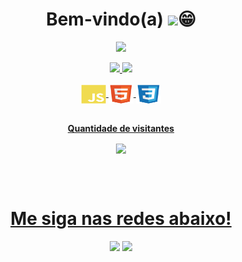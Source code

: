 <h1 align="center"> Bem-vindo(a) <img src="https://media.giphy.com/media/hvRJCLFzcasrR4ia7z/giphy.gif" width="28">😁</h1>
 <p align="center">
  <a href="#"><img width="650px" src="https://readme-typing-svg.herokuapp.com?font=Ubuntu&color=00AEFF&size=18&center=true&lines=Olá,+Mundo!+🌎;Bem-vindo(a)+ao+meu+perfil+😁;Feliz+em+ver+você+aqui!+😀;Dê+uma+olhada+nos+meus+projetos+💻📂;Ficou+com+dúvida?;Me+chame+nas+redes+sociais+📲;Tenha+um+ótimo+dia!+😊"></a>
</p>
 <div align="center">
   <a href="https://github.com/MatheusMaxs">
   <img height="180em" src="https://github-readme-stats.vercel.app/api?username=MatheusMaxs&show_icons=true&theme=dark&include_all_commits=true&count_private=true"/>
   <img height="180em" src="https://github-readme-stats.vercel.app/api/top-langs/?username=MatheusMaxs&layout=compact&langs_count=6&theme=dark"/>
</div>
    
<div style="display: inline_block" align="center"><br>
  <img align="center" alt="Js" height="30" width="40" src="https://raw.githubusercontent.com/devicons/devicon/master/icons/javascript/javascript-plain.svg">
  <img align="center" alt="HTML" height="30" width="40" src="https://raw.githubusercontent.com/devicons/devicon/master/icons/html5/html5-original.svg">
  <img align="center" alt="CSS" height="30" width="40" src="https://raw.githubusercontent.com/devicons/devicon/master/icons/css3/css3-original.svg">
  
                 
</div>
 
<div align="center">
  <br><p align="center"><b>Quantidade de visitantes</b></p>  
  <p align="center"><img align="center" src="https://profile-counter.glitch.me/{larialbu}/count.svg" /></p> 
  <br>
</div>

<br>
 
<h1 align="center">Me siga nas redes abaixo!</h1> 
 
<div align="center"> 
  <a href ="mailto:matheus.maxs105@gmail.com"><img src="https://img.shields.io/badge/-Gmail-%23333?style=for-the-badge&logo=gmail&logoColor=white" target="_blank"></a>
  <a href="https://www.linkedin.com/in/matheusmaxs/" target="_blank"><img src="https://img.shields.io/badge/-LinkedIn-%230077B5?style=for-the-badge&logo=linkedin&logoColor=white" target="_blank"></a>
</div>
